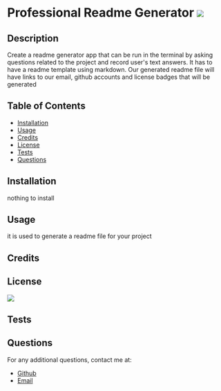 

  # Professional Readme Generator  <img src="https://img.shields.io/badge/License-MIT-blue.svg"/>

  ## Description
  Create a readme generator app that can be run in the terminal by asking questions related to the project and record user's text answers. It has to have a readme template using markdown. Our generated readme file will have links to our email, github accounts and license badges that will be generated
  
  ## Table of Contents
  
  - [Installation](#installation)
  - [Usage](#usage)
  - [Credits](#credits)
  - [License](#license)
  - [Tests](#tests)
  - [Questions](#questions)
  
  ## Installation
  nothing to install
  
  ## Usage
  it is used to generate a readme file for your project
  
  ## Credits
  
  
  ## License
 <img src="https://img.shields.io/badge/License-MIT-blue.svg"/>

   ## Tests
  
  
  ## Questions
  For any additional questions, contact me at:
   - [Github](https://github.com/evothinke)
   - [Email](august.tornea@gmail.com)
  
